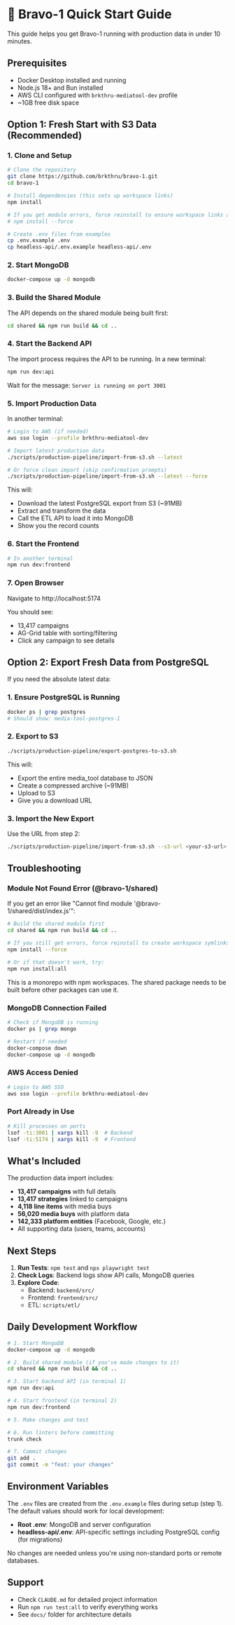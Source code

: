 # 🚀 Bravo-1 Quick Start Guide

This guide helps you get Bravo-1 running with production data in under 10 minutes.

## Prerequisites

- Docker Desktop installed and running
- Node.js 18+ and Bun installed
- AWS CLI configured with `brkthru-mediatool-dev` profile
- ~1GB free disk space

## Option 1: Fresh Start with S3 Data (Recommended)

### 1. Clone and Setup

```bash
# Clone the repository
git clone https://github.com/brkthru/bravo-1.git
cd bravo-1

# Install dependencies (this sets up workspace links)
npm install

# If you get module errors, force reinstall to ensure workspace links are created
# npm install --force

# Create .env files from examples
cp .env.example .env
cp headless-api/.env.example headless-api/.env
```

### 2. Start MongoDB

```bash
docker-compose up -d mongodb
```

### 3. Build the Shared Module

The API depends on the shared module being built first:

```bash
cd shared && npm run build && cd ..
```

### 4. Start the Backend API

The import process requires the API to be running. In a new terminal:

```bash
npm run dev:api
```

Wait for the message: `Server is running on port 3001`

### 5. Import Production Data

In another terminal:

```bash
# Login to AWS (if needed)
aws sso login --profile brkthru-mediatool-dev

# Import latest production data
./scripts/production-pipeline/import-from-s3.sh --latest

# Or force clean import (skip confirmation prompts)
./scripts/production-pipeline/import-from-s3.sh --latest --force
```

This will:

- Download the latest PostgreSQL export from S3 (~91MB)
- Extract and transform the data
- Call the ETL API to load it into MongoDB
- Show you the record counts

### 6. Start the Frontend

```bash
# In another terminal
npm run dev:frontend
```

### 7. Open Browser

Navigate to http://localhost:5174

You should see:

- 13,417 campaigns
- AG-Grid table with sorting/filtering
- Click any campaign to see details

## Option 2: Export Fresh Data from PostgreSQL

If you need the absolute latest data:

### 1. Ensure PostgreSQL is Running

```bash
docker ps | grep postgres
# Should show: media-tool-postgres-1
```

### 2. Export to S3

```bash
./scripts/production-pipeline/export-postgres-to-s3.sh
```

This will:

- Export the entire media_tool database to JSON
- Create a compressed archive (~91MB)
- Upload to S3
- Give you a download URL

### 3. Import the New Export

Use the URL from step 2:

```bash
./scripts/production-pipeline/import-from-s3.sh --s3-url <your-s3-url>
```

## Troubleshooting

### Module Not Found Error (@bravo-1/shared)

If you get an error like "Cannot find module '@bravo-1/shared/dist/index.js'":

```bash
# Build the shared module first
cd shared && npm run build && cd ..

# If you still get errors, force reinstall to create workspace symlinks
npm install --force

# Or if that doesn't work, try:
npm run install:all
```

This is a monorepo with npm workspaces. The shared package needs to be built before other packages can use it.

### MongoDB Connection Failed

```bash
# Check if MongoDB is running
docker ps | grep mongo

# Restart if needed
docker-compose down
docker-compose up -d mongodb
```

### AWS Access Denied

```bash
# Login to AWS SSO
aws sso login --profile brkthru-mediatool-dev
```

### Port Already in Use

```bash
# Kill processes on ports
lsof -ti:3001 | xargs kill -9  # Backend
lsof -ti:5174 | xargs kill -9  # Frontend
```

## What's Included

The production data import includes:

- **13,417 campaigns** with full details
- **13,417 strategies** linked to campaigns
- **4,118 line items** with media buys
- **56,020 media buys** with platform data
- **142,333 platform entities** (Facebook, Google, etc.)
- All supporting data (users, teams, accounts)

## Next Steps

1. **Run Tests**: `npm test` and `npx playwright test`
2. **Check Logs**: Backend logs show API calls, MongoDB queries
3. **Explore Code**:
   - Backend: `backend/src/`
   - Frontend: `frontend/src/`
   - ETL: `scripts/etl/`

## Daily Development Workflow

```bash
# 1. Start MongoDB
docker-compose up -d mongodb

# 2. Build shared module (if you've made changes to it)
cd shared && npm run build && cd ..

# 3. Start backend API (in terminal 1)
npm run dev:api

# 4. Start frontend (in terminal 2)
npm run dev:frontend

# 5. Make changes and test

# 6. Run linters before committing
trunk check

# 7. Commit changes
git add .
git commit -m "feat: your changes"
```

## Environment Variables

The `.env` files are created from the `.env.example` files during setup (step 1). The default values should work for local development:

- **Root .env**: MongoDB and server configuration
- **headless-api/.env**: API-specific settings including PostgreSQL config (for migrations)

No changes are needed unless you're using non-standard ports or remote databases.

## Support

- Check `CLAUDE.md` for detailed project information
- Run `npm run test:all` to verify everything works
- See `docs/` folder for architecture details
